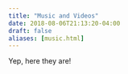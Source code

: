 ```yaml
---
title: "Music and Videos"
date: 2018-08-06T21:13:20-04:00
draft: false
aliases: [music.html]
---
```


Yep, here they are!
